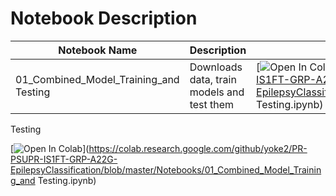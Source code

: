 # Notebook Description

| Notebook Name                          | Description                                 |  Google Colab Link                                                                                                                                                                                                                             |
|----------------------------------------|---------------------------------------------|------------------------------------------------------------------------------------------------------------------------------------------------------------------------------------------------------------------------------------------------|
| 01_Combined_Model_Training_and Testing |  Downloads data, train models and test them | [![Open In Colab](https://colab.research.google.com/assets/colab-badge.svg)](https://colab.research.google.com/github/yoke2/PR-PSUPR-IS1FT-GRP-A22G-EpilepsyClassification/blob/master/Notebooks/01_Combined_Model_Training_and Testing.ipynb) |

Testing

[![Open In Colab](https://colab.research.google.com/assets/colab-badge.svg)](https://colab.research.google.com/github/yoke2/PR-PSUPR-IS1FT-GRP-A22G-EpilepsyClassification/blob/master/Notebooks/01_Combined_Model_Training_and Testing.ipynb)